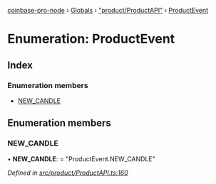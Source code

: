 [coinbase-pro-node](../README.md) › [Globals](../globals.md) › ["product/ProductAPI"](../modules/_product_productapi_.md) › [ProductEvent](_product_productapi_.productevent.md)

# Enumeration: ProductEvent

## Index

### Enumeration members

- [NEW_CANDLE](_product_productapi_.productevent.md#new_candle)

## Enumeration members

### NEW_CANDLE

• **NEW_CANDLE**: = "ProductEvent.NEW_CANDLE"

_Defined in [src/product/ProductAPI.ts:160](https://github.com/bennyn/coinbase-pro-node/blob/411b7a7/src/product/ProductAPI.ts#L160)_
